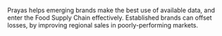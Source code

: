Prayas helps emerging brands make the best use of available data, and enter the Food Supply Chain effectively. Established brands can offset losses, by improving regional sales in poorly-performing markets.
